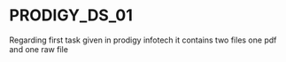 # PRODIGY_DS_01
Regarding first task given in prodigy infotech
it contains two files one pdf and one raw file
